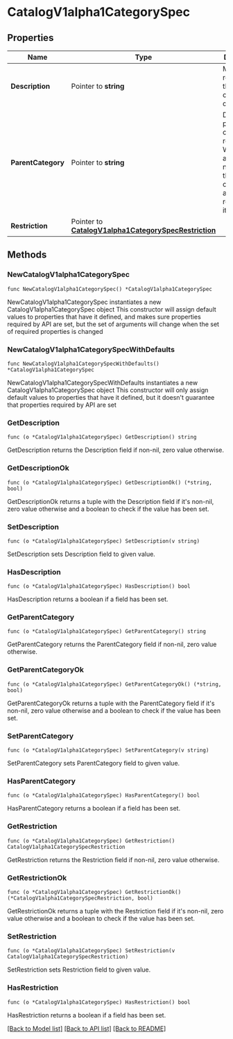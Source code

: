 # CatalogV1alpha1CategorySpec

## Properties

Name | Type | Description | Notes
------------ | ------------- | ------------- | -------------
**Description** | Pointer to **string** | Markdown representing the category description. | [optional] 
**ParentCategory** | Pointer to **string** | Defines a parent category reference. Write access needed on the parent category to allow referencing it. | [optional] 
**Restriction** | Pointer to [**CatalogV1alpha1CategorySpecRestriction**](CatalogV1alpha1CategorySpecRestriction.md) |  | [optional] 

## Methods

### NewCatalogV1alpha1CategorySpec

`func NewCatalogV1alpha1CategorySpec() *CatalogV1alpha1CategorySpec`

NewCatalogV1alpha1CategorySpec instantiates a new CatalogV1alpha1CategorySpec object
This constructor will assign default values to properties that have it defined,
and makes sure properties required by API are set, but the set of arguments
will change when the set of required properties is changed

### NewCatalogV1alpha1CategorySpecWithDefaults

`func NewCatalogV1alpha1CategorySpecWithDefaults() *CatalogV1alpha1CategorySpec`

NewCatalogV1alpha1CategorySpecWithDefaults instantiates a new CatalogV1alpha1CategorySpec object
This constructor will only assign default values to properties that have it defined,
but it doesn't guarantee that properties required by API are set

### GetDescription

`func (o *CatalogV1alpha1CategorySpec) GetDescription() string`

GetDescription returns the Description field if non-nil, zero value otherwise.

### GetDescriptionOk

`func (o *CatalogV1alpha1CategorySpec) GetDescriptionOk() (*string, bool)`

GetDescriptionOk returns a tuple with the Description field if it's non-nil, zero value otherwise
and a boolean to check if the value has been set.

### SetDescription

`func (o *CatalogV1alpha1CategorySpec) SetDescription(v string)`

SetDescription sets Description field to given value.

### HasDescription

`func (o *CatalogV1alpha1CategorySpec) HasDescription() bool`

HasDescription returns a boolean if a field has been set.

### GetParentCategory

`func (o *CatalogV1alpha1CategorySpec) GetParentCategory() string`

GetParentCategory returns the ParentCategory field if non-nil, zero value otherwise.

### GetParentCategoryOk

`func (o *CatalogV1alpha1CategorySpec) GetParentCategoryOk() (*string, bool)`

GetParentCategoryOk returns a tuple with the ParentCategory field if it's non-nil, zero value otherwise
and a boolean to check if the value has been set.

### SetParentCategory

`func (o *CatalogV1alpha1CategorySpec) SetParentCategory(v string)`

SetParentCategory sets ParentCategory field to given value.

### HasParentCategory

`func (o *CatalogV1alpha1CategorySpec) HasParentCategory() bool`

HasParentCategory returns a boolean if a field has been set.

### GetRestriction

`func (o *CatalogV1alpha1CategorySpec) GetRestriction() CatalogV1alpha1CategorySpecRestriction`

GetRestriction returns the Restriction field if non-nil, zero value otherwise.

### GetRestrictionOk

`func (o *CatalogV1alpha1CategorySpec) GetRestrictionOk() (*CatalogV1alpha1CategorySpecRestriction, bool)`

GetRestrictionOk returns a tuple with the Restriction field if it's non-nil, zero value otherwise
and a boolean to check if the value has been set.

### SetRestriction

`func (o *CatalogV1alpha1CategorySpec) SetRestriction(v CatalogV1alpha1CategorySpecRestriction)`

SetRestriction sets Restriction field to given value.

### HasRestriction

`func (o *CatalogV1alpha1CategorySpec) HasRestriction() bool`

HasRestriction returns a boolean if a field has been set.


[[Back to Model list]](../README.md#documentation-for-models) [[Back to API list]](../README.md#documentation-for-api-endpoints) [[Back to README]](../README.md)



